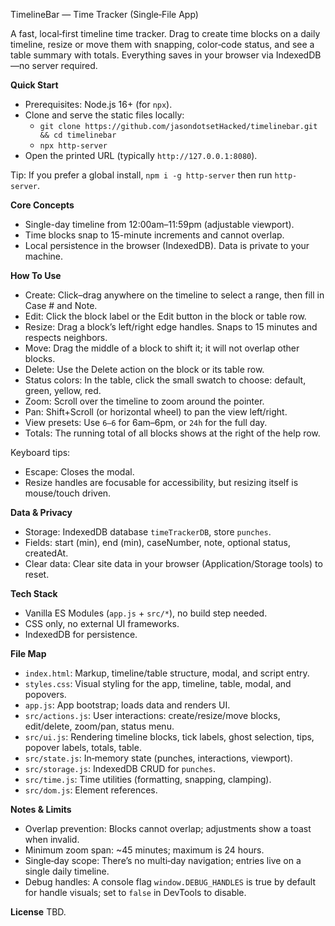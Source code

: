 TimelineBar — Time Tracker (Single‑File App)

A fast, local‑first timeline time tracker. Drag to create time blocks on a daily timeline, resize or move them with snapping, color‑code status, and see a table summary with totals. Everything saves in your browser via IndexedDB—no server required.

**Quick Start**
- Prerequisites: Node.js 16+ (for `npx`).
- Clone and serve the static files locally:
  - `git clone https://github.com/jasondotsetHacked/timelinebar.git && cd timelinebar`
  - `npx http-server`
- Open the printed URL (typically `http://127.0.0.1:8080`).

Tip: If you prefer a global install, `npm i -g http-server` then run `http-server`.

**Core Concepts**
- Single-day timeline from 12:00am–11:59pm (adjustable viewport).
- Time blocks snap to 15-minute increments and cannot overlap.
- Local persistence in the browser (IndexedDB). Data is private to your machine.

**How To Use**
- Create: Click–drag anywhere on the timeline to select a range, then fill in Case # and Note.
- Edit: Click the block label or the Edit button in the block or table row.
- Resize: Drag a block’s left/right edge handles. Snaps to 15 minutes and respects neighbors.
- Move: Drag the middle of a block to shift it; it will not overlap other blocks.
- Delete: Use the Delete action on the block or its table row.
- Status colors: In the table, click the small swatch to choose: default, green, yellow, red.
- Zoom: Scroll over the timeline to zoom around the pointer.
- Pan: Shift+Scroll (or horizontal wheel) to pan the view left/right.
- View presets: Use `6–6` for 6am–6pm, or `24h` for the full day.
- Totals: The running total of all blocks shows at the right of the help row.

Keyboard tips:
- Escape: Closes the modal.
- Resize handles are focusable for accessibility, but resizing itself is mouse/touch driven.

**Data & Privacy**
- Storage: IndexedDB database `timeTrackerDB`, store `punches`.
- Fields: start (min), end (min), caseNumber, note, optional status, createdAt.
- Clear data: Clear site data in your browser (Application/Storage tools) to reset.

**Tech Stack**
- Vanilla ES Modules (`app.js` + `src/*`), no build step needed.
- CSS only, no external UI frameworks.
- IndexedDB for persistence.

**File Map**
- `index.html`: Markup, timeline/table structure, modal, and script entry.
- `styles.css`: Visual styling for the app, timeline, table, modal, and popovers.
- `app.js`: App bootstrap; loads data and renders UI.
- `src/actions.js`: User interactions: create/resize/move blocks, edit/delete, zoom/pan, status menu.
- `src/ui.js`: Rendering timeline blocks, tick labels, ghost selection, tips, popover labels, totals, table.
- `src/state.js`: In‑memory state (punches, interactions, viewport).
- `src/storage.js`: IndexedDB CRUD for `punches`.
- `src/time.js`: Time utilities (formatting, snapping, clamping).
- `src/dom.js`: Element references.

**Notes & Limits**
- Overlap prevention: Blocks cannot overlap; adjustments show a toast when invalid.
- Minimum zoom span: ~45 minutes; maximum is 24 hours.
- Single‑day scope: There’s no multi‑day navigation; entries live on a single daily timeline.
- Debug handles: A console flag `window.DEBUG_HANDLES` is true by default for handle visuals; set to `false` in DevTools to disable.

**License**
TBD.

